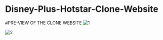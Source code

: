 # Disney-Plus-Hotstar-Clone-Website
#PRE-VIEW OF THE CLONE WEBSITE
![1](https://github.com/polinenim/Disney-Plus-Hotstar-Clone-Website/assets/79160137/e9d8b109-f5e9-4f3e-894e-bef226c0bd1e)

![2](https://github.com/polinenim/Disney-Plus-Hotstar-Clone-Website/assets/79160137/8c318964-93f6-40bf-8416-8bef0a0da678)

